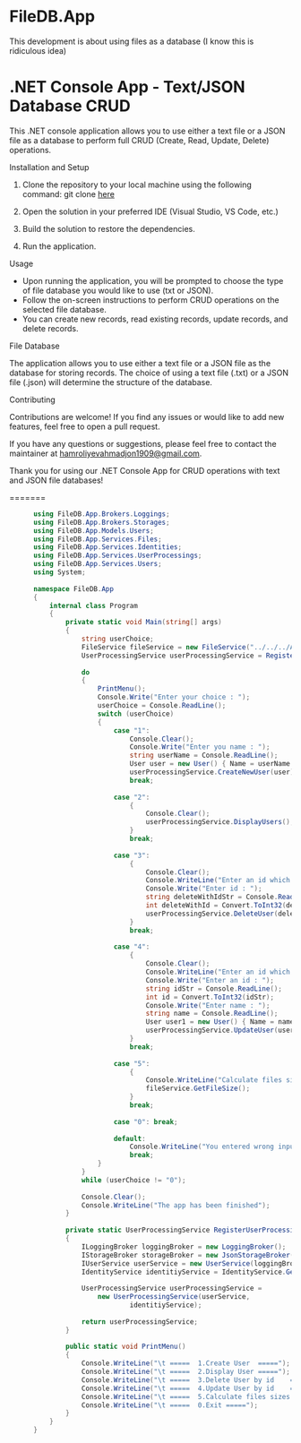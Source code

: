 # FileDB.App
This development is about using files as a database (I know this is ridiculous idea)

# .NET Console App - Text/JSON Database CRUD

This .NET console application allows you to use either a text file or a JSON file as a database to perform full CRUD (Create, Read, Update, Delete) operations. 

Installation and Setup

1. Clone the repository to your local machine using the following command:
      git clone [here](https://github.com/Hamroliyev/FileDB.App.git)
   

2. Open the solution in your preferred IDE (Visual Studio, VS Code, etc.)

3. Build the solution to restore the dependencies.

4. Run the application.

Usage

- Upon running the application, you will be prompted to choose the type of file database you would like to use (txt or JSON).
- Follow the on-screen instructions to perform CRUD operations on the selected file database.
- You can create new records, read existing records, update records, and delete records.

File Database

The application allows you to use either a text file or a JSON file as the database for storing records. The choice of using a text file (.txt) or a JSON file (.json) will determine the structure of the database.

Contributing

Contributions are welcome! If you find any issues or would like to add new features, feel free to open a pull request.

If you have any questions or suggestions, please feel free to contact the maintainer at hamroliyevahmadjon1909@gmail.com.

Thank you for using our .NET Console App for CRUD operations with text and JSON file databases!

=======

```cs
      using FileDB.App.Brokers.Loggings;
      using FileDB.App.Brokers.Storages;
      using FileDB.App.Models.Users;
      using FileDB.App.Services.Files;
      using FileDB.App.Services.Identities;
      using FileDB.App.Services.UserProcessings;
      using FileDB.App.Services.Users;
      using System;
      
      namespace FileDB.App
      {
          internal class Program
          {
              private static void Main(string[] args)
              {
                  string userChoice;
                  FileService fileService = new FileService("../../../Assets/", new LoggingBroker());
                  UserProcessingService userProcessingService = RegisterUserProcessingService();
      
                  do
                  {
                      PrintMenu();
                      Console.Write("Enter your choice : ");
                      userChoice = Console.ReadLine();
                      switch (userChoice)
                      {
                          case "1":
                              Console.Clear();
                              Console.Write("Enter you name : ");
                              string userName = Console.ReadLine();
                              User user = new User() { Name = userName };
                              userProcessingService.CreateNewUser(user);
                              break;
      
                          case "2":
                              {
                                  Console.Clear();
                                  userProcessingService.DisplayUsers();
                              }
                              break;
      
                          case "3":
                              {
                                  Console.Clear();
                                  Console.WriteLine("Enter an id which you want to delete.");
                                  Console.Write("Enter id : ");
                                  string deleteWithIdStr = Console.ReadLine();
                                  int deleteWithId = Convert.ToInt32(deleteWithIdStr);
                                  userProcessingService.DeleteUser(deleteWithId);
                              }
                              break;
      
                          case "4":
                              {
                                  Console.Clear();
                                  Console.WriteLine("Enter an id which you want  to edit.");
                                  Console.Write("Enter an id : ");
                                  string idStr = Console.ReadLine();
                                  int id = Convert.ToInt32(idStr);
                                  Console.Write("Enter name : ");
                                  string name = Console.ReadLine();
                                  User user1 = new User() { Name = name };
                                  userProcessingService.UpdateUser(user1);
                              }
                              break;
      
                          case "5":
                              {
                                  Console.WriteLine("Calculate files size");
                                  fileService.GetFileSize();
                              }
                              break;
      
                          case "0": break;
      
                          default:
                              Console.WriteLine("You entered wrong input, Try again");
                              break;
                      }
                  }
                  while (userChoice != "0");
      
                  Console.Clear();
                  Console.WriteLine("The app has been finished");
              }
      
              private static UserProcessingService RegisterUserProcessingService()
              {
                  ILoggingBroker loggingBroker = new LoggingBroker();
                  IStorageBroker storageBroker = new JsonStorageBroker();
                  IUserService userService = new UserService(loggingBroker, storageBroker);
                  IdentityService identitiyService = IdentityService.GetInstance(storageBroker);
      
                  UserProcessingService userProcessingService =
                      new UserProcessingService(userService,
                              identitiyService);
      
                  return userProcessingService;
              }
      
              public static void PrintMenu()
              {
                  Console.WriteLine("\t =====  1.Create User  =====");
                  Console.WriteLine("\t =====  2.Display User =====");
                  Console.WriteLine("\t =====  3.Delete User by id    =====");
                  Console.WriteLine("\t =====  4.Update User by id    =====");
                  Console.WriteLine("\t =====  5.Calculate files sizes    =====");
                  Console.WriteLine("\t =====  0.Exit =====");
              }
          }
      }
```
